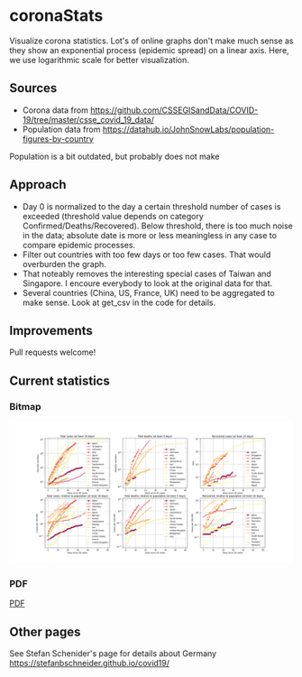 # coronaStats

Visualize corona statistics. Lot's of online graphs don't make much
sense as they show an exponential process (epidemic spread) on a
linear axis. Here, we use logarithmic scale for better visualization.  

## Sources 

* Corona data from
  https://github.com/CSSEGISandData/COVID-19/tree/master/csse_covid_19_data/
* Population data from
  https://datahub.io/JohnSnowLabs/population-figures-by-country
  
Population is a bit outdated, but probably does not make 

## Approach 

* Day 0 is normalized to the day a certain threshold number of cases
  is exceeded (threshold value depends on category
  Confirmed/Deaths/Recovered). Below threshold, there is too much
  noise in the data; absolute date is more or less meaningless in any
  case to compare epidemic processes. 
* Filter out countries with too few days or too few cases. That would
  overburden the graph. 
* That noteably removes the interesting special cases of Taiwan and
  Singapore. I encoure everybody to look at the original data for
  that. 
* Several countries (China, US, France, UK) need to be aggregated to
  make sense. Look at get_csv in the code for details. 
  
## Improvements 

Pull requests welcome! 

## Current statistics 

### Bitmap 

![Corona Statistics](corona_stats.png) 

### PDF 

<a href="https://hkarl.github.io/coronaStats/corona_stats.pdf"> PDF </a>


## Other pages 

See Stefan Schenider's page for details about Germany
https://stefanbschneider.github.io/covid19/ 
